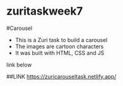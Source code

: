 # zuritaskweek7
#Carousel
- This is a Zuri task to build a carousel
- The images are cartoon characters
- It was built with HTML, CSS and JS

link below

##LINK
https://zuricarouseltask.netlify.app/
